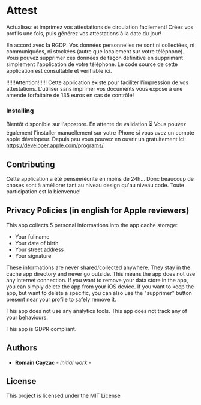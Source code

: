 # Attest

Actualisez et imprimez vos attestations de circulation facilement! 
Créez vos profils une fois, puis générez vos attestations à la date du jour!

En accord avec la RGDP:
Vos données personnelles ne sont ni collectées, ni communiquées, ni stockées (autre que localement sur votre téléphone). Vous pouvez supprimer ces données de façon définitive en supprimant simplement l'application de votre téléphone. Le code source de cette application est consultable et vérifiable ici.

!!!!!!Attention!!!!!!
Cette application existe pour faciliter l'impression de vos attestations. L'utiliser sans imprimer vos documents vous expose à une amende forfaitaire de 135 euros en cas de contrôle!

### Installing

Bientôt disponible sur l'appstore. En attente de validation ⏳
Vous pouvez également l'installer manuellement sur votre iPhone si vous avez un compte apple dévelopeur.
Depuis peu vous pouvez en ouvrir un gratuitement ici:
https://developer.apple.com/programs/


## Contributing

Cette application a été pensée/écrite en moins de 24h...
Donc beaucoup de choses sont à améliorer tant au niveau design qu'au niveau code.
Toute participation est la bienvenue!

## Privacy Policies (in english for Apple reviewers)

This app collects 5 personal informations into the app cache storage:
- Your fullname
- Your date of birth
- Your street address
- Your signature

These informations are never shared/collected anywhere. They stay in the cache app directory and never go outside.
This means the app does not use any internet connection.
If you want to remove your data store in the app, you can simply delete the app from your iOS device. If you want to keep the app, but want to delete a specific, you can also use the "supprimer" button present near your profile to safely remove it.

This app does not use any analytics tools. This app does not track any of your behaviours.

This app is GDPR compliant.

## Authors

* **Romain Cayzac** - *Initial work* -

## License

This project is licensed under the MIT License